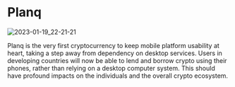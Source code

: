 # Planq
![2023-01-19_22-21-21](https://user-images.githubusercontent.com/98663407/213539939-37a321bc-f687-4b92-ade1-3de5fbaabce8.png)

Planq is the very first cryptocurrency to keep mobile platform usability at heart, taking a step away from dependency on desktop services. Users in developing countries will now be able to lend and borrow crypto using their phones, rather than relying on a desktop computer system. This should have profound impacts on the individuals and the overall crypto ecosystem.
